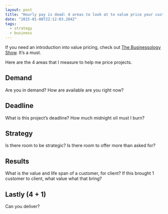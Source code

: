 ```yaml
---
layout: post
title: "Hourly pay is dead: 4 areas to look at to value price your customers"
date: "2015-01-08T22:12:03.284Z"
tags:
  - strategy
  - business
---
```


If you need an introduction into value pricing, check out [The Businessology Show](http://www.businessology.biz/). It’s a must.

Here are the 4 areas that I measure to help me price projects.

## Demand

Are you in demand?
How are available are you right now?

## Deadline

What is this project’s deadline?
How much midnight oil must I burn?

## Strategy

Is there room to be strategic?
Is there room to offer more than asked for?

## Results

What is the value and life span of a customer, for client?
If this brought 1 customer to client, what value what that bring?

## Lastly (4 + 1)

Can you deliver?
